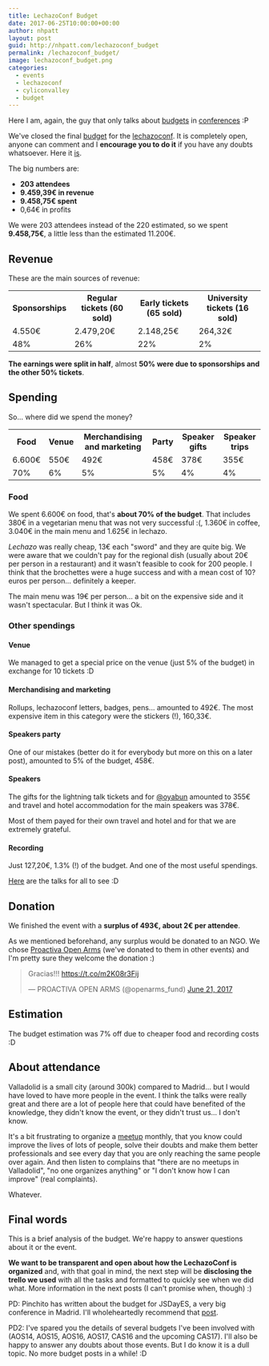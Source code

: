 ```yaml
---
title: LechazoConf Budget
date: 2017-06-25T10:00:00+00:00
author: nhpatt
layout: post
guid: http://nhpatt.com/lechazoconf_budget
permalink: /lechazoconf_budget/
image: lechazoconf_budget.png
categories:
  - events
  - lechazoconf
  - cyliconvalley
  - budget
---
```


Here I am, again, the guy that only talks about [budgets](http://nhpatt.com/keep_the_ball_rolling) in [conferences](http://nhpatt.com/cas_2015_budget) :P 

We've closed the final [budget](https://docs.google.com/spreadsheets/d/1KAvmvjvD5PsjS9At4xUDi8Z2-T8cNtCTJ1PNjl3qLFQ/edit?usp=sharing) for the [lechazoconf](http://lechazoconf.com). It is completely open, anyone can comment and I **encourage you to do it** if you have any doubts whatsoever. Here it [is](https://docs.google.com/spreadsheets/d/1KAvmvjvD5PsjS9At4xUDi8Z2-T8cNtCTJ1PNjl3qLFQ/edit?usp=sharing).

The big numbers are:

* **203 attendees**
* **9.459,39€ in revenue**
* **9.458,75€ spent**
* 0,64€ in profits 

We were 203 attendees instead of the 220 estimated, so we spent **9.458,75€**, a little less than the estimated 11.200€.

## Revenue

These are the main sources of revenue:

<table>
    <tr>
        <th>Sponsorships</th>
        <th>Regular tickets (60 sold)</th>
        <th>Early tickets (65 sold)</th>
        <th>University tickets (16 sold)</th>        
    </tr>
    <tr>
        <td>4.550€</td>
        <td>2.479,20€</td>
        <td>2.148,25€</td>   
        <td>264,32€</td>
    </tr>
     <tr>
        <td>48%</td>
        <td>26%</td>
        <td>22%</td>
        <td>2%</td>
    </tr>
</table>

**The earnings were split in half**, almost **50% were due to sponsorships and the other 50% tickets**.

## Spending

So... where did we spend the money?

<table>
    <tr>
        <th>Food</th>
        <th>Venue</th>
        <th>Merchandising and marketing</th>
        <th>Party</th>
        <th>Speaker gifts</th>
        <th>Speaker trips</th>        
    </tr>
    <tr>
        <td>6.600€</td>
        <td>550€</td>
        <td>492€</td>
        <td>458€</td>
        <td>378€</td>   
        <td>355€</td>   
    </tr>
     <tr>
        <td>70%</td>
        <td>6%</td>
        <td>5%</td>
        <td>5%</td>
        <td>4%</td>
        <td>4%</td>
    </tr>
</table>

### Food

We spent 6.600€ on food, that's **about 70% of the budget**. That includes 380€ in a vegetarian menu that was not very successful :(, 1.360€ in coffee, 3.040€ in the main menu and 1.625€ in lechazo.

*Lechazo* was really cheap, 13€ each "sword" and they are quite big. We were aware that we couldn't pay for the regional dish (usually about 20€ per person in a restaurant) and it wasn't feasible to cook for 200 people. 
I think that the brochettes were a huge success and with a mean cost of 10? euros per person... definitely a keeper.

The main menu was 19€ per person... a bit on the expensive side and it wasn't spectacular. But I think it was Ok.

### Other spendings

#### Venue

We managed to get a special price on the venue (just 5% of the budget) in exchange for 10 tickets :D

#### Merchandising and marketing

Rollups, lechazoconf letters, badges, pens... amounted to 492€. The most expensive item in this category were the stickers (!), 160,33€.

#### Speakers party

One of our mistakes (better do it for everybody but more on this on a later post), amounted to 5% of the budget, 458€.

#### Speakers

The gifts for the lightning talk tickets and for [@oyabun](https://twitter.com/oyabun) amounted to 355€ and travel and hotel accommodation for the main speakers was 378€. 

Most of them payed for their own travel and hotel and for that we are extremely grateful.

#### Recording

Just 127,20€, 1.3% (!) of the budget. And one of the most useful spendings. 

[Here](https://www.youtube.com/playlist?list=PLKxa4AIfm4pVVRXkUvrYNB_eYn0wWAa3r) are the talks for all to see :D


## Donation

We finished the event with a **surplus of 493€, about 2€ per attendee**. 

As we mentioned beforehand, any surplus would be donated to an NGO. We chose [Proactiva Open Arms](https://www.proactivaopenarms.org/) (we've donated to them in other events) and I'm pretty sure they welcome the donation :)

<blockquote class="twitter-tweet" data-lang="en"><p lang="es" dir="ltr">Gracias!!! <a href="https://t.co/m2K08r3Fij">https://t.co/m2K08r3Fij</a></p>&mdash; PROACTIVA OPEN ARMS (@openarms_fund) <a href="https://twitter.com/openarms_fund/status/877552857779666945">June 21, 2017</a></blockquote>
<script async src="//platform.twitter.com/widgets.js" charset="utf-8"></script>

## Estimation

The budget estimation was 7% off due to cheaper food and recording costs :D

## About attendance

Valladolid is a small city (around 300k) compared to Madrid... but I would have loved to have more people in the event. 
I think the talks were really great and there are a lot of people here that could have benefited of the knowledge, they didn't know the event, or they didn't trust us... I don't know.
 
It's a bit frustrating to organize a [meetup](https://www.meetup.com/es-ES/Cylicon-Valley/) monthly, that you know could improve the lives of lots of people, solve their doubts and make them better professionals and see every day that you are only reaching the same people over again. 
And then listen to complains that "there are no meetups in Valladolid", "no one organizes anything" or "I don't know how I can improve" (real complaints).

Whatever. 

## Final words

This is a brief analysis of the budget. We're happy to answer questions about it or the event.

**We want to be transparent and open about how the LechazoConf is organized** and, with that goal in mind, the next step will be **disclosing the trello we used** with all the tasks and formatted to quickly see when we did what. More information in the next posts (I can't promise when, though) :)

PD: Pinchito has written about the budget for JSDayES, a very big conference in Madrid. I'll wholeheartedly recommend that [post](http://pinchito.es/2017/jsdayes-2017-cost.html).

PD2: I've spared you the details of several budgets I've been involved with (AOS14, AOS15, AOS16, AOS17, CAS16 and the upcoming CAS17). I'll also be happy to answer any doubts about those events. But I do know it is a dull topic. No more budget posts in a while! :D
